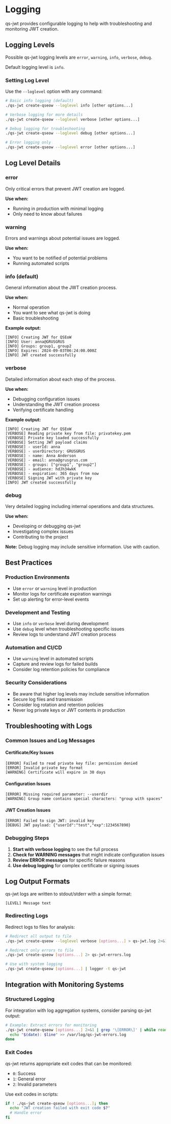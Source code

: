 # Logging

qs-jwt provides configurable logging to help with troubleshooting and monitoring JWT creation.

## Logging Levels

Possible qs-jwt logging levels are `error`, `warning`, `info`, `verbose`, `debug`.

Default logging level is `info`.

### Setting Log Level

Use the `--loglevel` option with any command:

```bash
# Basic info logging (default)
./qs-jwt create-qseow --loglevel info [other options...]

# Verbose logging for more details
./qs-jwt create-qseow --loglevel verbose [other options...]

# Debug logging for troubleshooting
./qs-jwt create-qseow --loglevel debug [other options...]

# Error logging only
./qs-jwt create-qseow --loglevel error [other options...]
```

## Log Level Details

### error

Only critical errors that prevent JWT creation are logged.

**Use when:**

- Running in production with minimal logging
- Only need to know about failures

### warning

Errors and warnings about potential issues are logged.

**Use when:**

- You want to be notified of potential problems
- Running automated scripts

### info (default)

General information about the JWT creation process.

**Use when:**

- Normal operation
- You want to see what qs-jwt is doing
- Basic troubleshooting

**Example output:**

```
[INFO] Creating JWT for QSEoW
[INFO] User: anna@GRUSGRUS
[INFO] Groups: group1, group2
[INFO] Expires: 2024-09-03T06:24:00.000Z
[INFO] JWT created successfully
```

### verbose

Detailed information about each step of the process.

**Use when:**

- Debugging configuration issues
- Understanding the JWT creation process
- Verifying certificate handling

**Example output:**

```
[INFO] Creating JWT for QSEoW
[VERBOSE] Reading private key from file: privatekey.pem
[VERBOSE] Private key loaded successfully
[VERBOSE] Setting JWT payload claims
[VERBOSE] - userId: anna
[VERBOSE] - userDirectory: GRUSGRUS
[VERBOSE] - name: Anna Anderson
[VERBOSE] - email: anna@grusgrus.com
[VERBOSE] - groups: ["group1", "group2"]
[VERBOSE] - audience: hdJh34wkK
[VERBOSE] - expiration: 365 days from now
[VERBOSE] Signing JWT with private key
[INFO] JWT created successfully
```

### debug

Very detailed logging including internal operations and data structures.

**Use when:**

- Developing or debugging qs-jwt
- Investigating complex issues
- Contributing to the project

**Note:** Debug logging may include sensitive information. Use with caution.

## Best Practices

### Production Environments

- Use `error` or `warning` level in production
- Monitor logs for certificate expiration warnings
- Set up alerting for error-level events

### Development and Testing

- Use `info` or `verbose` level during development
- Use `debug` level when troubleshooting specific issues
- Review logs to understand JWT creation process

### Automation and CI/CD

- Use `warning` level in automated scripts
- Capture and review logs for failed builds
- Consider log retention policies for compliance

### Security Considerations

- Be aware that higher log levels may include sensitive information
- Secure log files and transmission
- Consider log rotation and retention policies
- Never log private keys or JWT contents in production

## Troubleshooting with Logs

### Common Issues and Log Messages

#### Certificate/Key Issues

```
[ERROR] Failed to read private key file: permission denied
[ERROR] Invalid private key format
[WARNING] Certificate will expire in 30 days
```

#### Configuration Issues

```
[ERROR] Missing required parameter: --userdir
[WARNING] Group name contains special characters: "group with spaces"
```

#### JWT Creation Issues

```
[ERROR] Failed to sign JWT: invalid key
[DEBUG] JWT payload: {"userId":"test","exp":1234567890}
```

### Debugging Steps

1. **Start with verbose logging** to see the full process
2. **Check for WARNING messages** that might indicate configuration issues
3. **Review ERROR messages** for specific failure reasons
4. **Use debug logging** for complex certificate or signing issues

## Log Output Formats

qs-jwt logs are written to stdout/stderr with a simple format:

```
[LEVEL] Message text
```

### Redirecting Logs

Redirect logs to files for analysis:

```bash
# Redirect all output to file
./qs-jwt create-qseow --loglevel verbose [options...] > qs-jwt.log 2>&1

# Redirect only errors to file
./qs-jwt create-qseow [options...] 2> qs-jwt-errors.log

# Use with system logging
./qs-jwt create-qseow [options...] | logger -t qs-jwt
```

## Integration with Monitoring Systems

### Structured Logging

For integration with log aggregation systems, consider parsing qs-jwt output:

```bash
# Example: Extract errors for monitoring
./qs-jwt create-qseow [options...] 2>&1 | grep '\[ERROR\]' | while read line; do
  echo "$(date): $line" >> /var/log/qs-jwt-errors.log
done
```

### Exit Codes

qs-jwt returns appropriate exit codes that can be monitored:

- `0`: Success
- `1`: General error
- `2`: Invalid parameters

Use exit codes in scripts:

```bash
if ! ./qs-jwt create-qseow [options...]; then
  echo "JWT creation failed with exit code $?"
  # Handle error
fi
```
